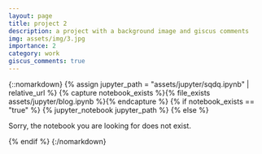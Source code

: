 ```yaml
---
layout: page
title: project 2
description: a project with a background image and giscus comments
img: assets/img/3.jpg
importance: 2
category: work
giscus_comments: true
---
```


{::nomarkdown}
{% assign jupyter_path = "assets/jupyter/sqdq.ipynb" | relative_url %}
{% capture notebook_exists %}{% file_exists assets/jupyter/blog.ipynb %}{% endcapture %}
{% if notebook_exists == "true" %}
    {% jupyter_notebook jupyter_path %}
{% else %}
    <p>Sorry, the notebook you are looking for does not exist.</p>
{% endif %}
{:/nomarkdown}